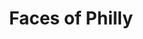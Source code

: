 ---
pid: ws70
title: Faces of Philly
location_transcription: Any neighborhood/Haven't decided
coordinates: "[-75.152280639145, 39.946874668275]"
zipcode: '19145'
gen_neighborhood: South Philadelphia
neighborhood: Passyunk
outside_phl: 
age: '18'
age_range: 13-19
instagram: 
image_file_name: ws_70.jpg
proposal_transcription: |-
  '- Take photos of people, either without them knowing, or portraits of different people (with permission
  - Make a monument of an iconic figure (i.e. liberty bell or something like that)
  - Put the photos all around it, to show that it isn't just monument
topic: Person
topic_summary: 0, 0
type: Other No Form,Image
keywords_other: photos, philadelphia
credit: Jillian Commisa-Contz
image_labels: 
twitter: 
facebook: 
permalink: "/monuments/ws70/"
layout: item-page
---